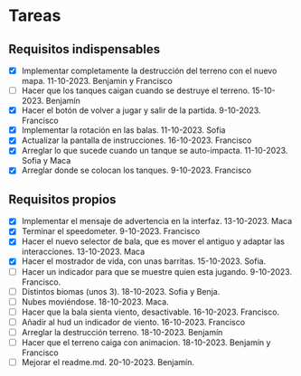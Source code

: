 # Tareas

## Requisitos indispensables

- [x] Implementar completamente la destrucción del terreno con el nuevo mapa. 11-10-2023. Benjamin y Francisco
- [ ] Hacer que los tanques caigan cuando se destruye el terreno. 15-10-2023. Benjamín
- [x] Hacer el botón de volver a jugar y salir de la partida. 9-10-2023. Francisco
- [X] Implementar la rotación en las balas. 11-10-2023. Sofia
- [x] Actualizar la pantalla de instrucciones. 16-10-2023. Francisco
- [x] Arreglar lo que sucede cuando un tanque se auto-impacta. 11-10-2023. Sofia y Maca
- [x] Arreglar donde se colocan los tanques. 9-10-2023. Francisco

## Requisitos propios

- [x] Implementar el mensaje de advertencia en la interfaz. 13-10-2023. Maca
- [x] Terminar el speedometer. 9-10-2023. Francisco
- [x] Hacer el nuevo selector de bala, que es mover el antiguo y adaptar las interacciones. 13-10-2023. Maca
- [x] Hacer el mostrador de vida, con unas barritas. 15-10-2023. Sofia.
- [ ] Hacer un indicador para que se muestre quien esta jugando. 9-10-2023. Francisco.
- [ ] Distintos biomas (unos 3). 18-10-2023. Sofia y Benja.
- [ ] Nubes moviéndose. 18-10-2023. Maca.
- [ ] Hacer que la bala sienta viento, desactivable. 16-10-2023. Francisco.
- [ ] Añadir al hud un indicador de viento. 16-10-2023. Francisco
- [ ] Arreglar la destrucción terreno. 18-10-2023. Benjamín
- [ ] Hacer que el terreno caiga con animacion. 18-10-2023. Benjamín y Francisco
- [ ] Mejorar el readme.md. 20-10-2023. Benjamín.
